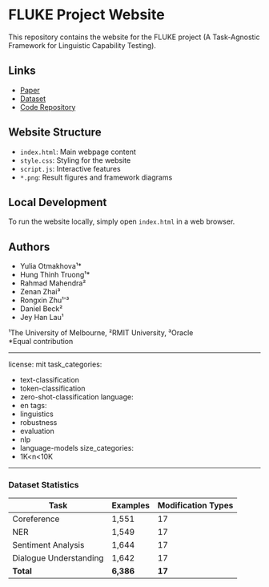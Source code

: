 # FLUKE Project Website

This repository contains the website for the FLUKE project (A Task-Agnostic Framework for Linguistic Capability Testing).

## Links
- [Paper](https://arxiv.org/abs/2504.17311)
- [Dataset](https://huggingface.co/datasets/joey234/fluke)
- [Code Repository](https://github.com/joey234/fluke)

## Website Structure
- `index.html`: Main webpage content
- `style.css`: Styling for the website
- `script.js`: Interactive features
- `*.png`: Result figures and framework diagrams

## Local Development
To run the website locally, simply open `index.html` in a web browser.

## Authors
- Yulia Otmakhova¹*
- Hung Thinh Truong¹*
- Rahmad Mahendra²
- Zenan Zhai³
- Rongxin Zhu¹'³
- Daniel Beck²
- Jey Han Lau¹

¹The University of Melbourne, ²RMIT University, ³Oracle  
*Equal contribution

---
license: mit
task_categories:
- text-classification
- token-classification
- zero-shot-classification
language:
- en
tags:
- linguistics
- robustness
- evaluation
- nlp
- language-models
size_categories:
- 1K<n<10K
---

### Dataset Statistics

| Task | Examples | Modification Types | 
|------|----------|-------------------|
| Coreference | 1,551 | 17 |
| NER | 1,549 | 17 |  
| Sentiment Analysis | 1,644 | 17 |
| Dialogue Understanding | 1,642 | 17 |
| **Total** | **6,386** | **17** |

